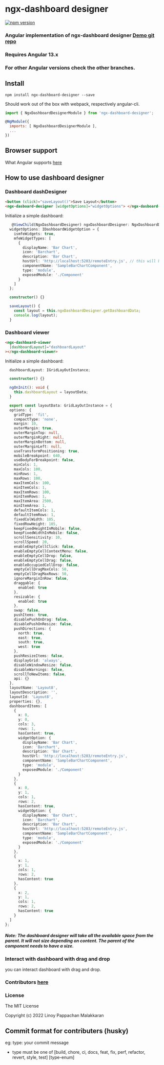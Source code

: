# ngx-dashboard designer

[![npm version](https://github.com/linoymalakkaran/ngx-dashboard-designer/blob/angular-v13/src/assets/github-assets/npm.png)](https://www.npmjs.com/package/ngx-dashboard-designer)

### Angular implementation of ngx-dashboard designer [Demo git repo](https://github.com/linoymalakkaran/ngx-dashboard-designer-demo/tree/main)

### Requires Angular 13.x

### For other Angular versions check the other branches.

## Install

`npm install ngx-dashboard-designer --save`

Should work out of the box with webpack, respectively angular-cli.

```javascript
import { NgxDashboardDesignerModule } from 'ngx-dashboard-designer';

@NgModule({
  imports: [ NgxDashboardDesignerModule ],
  ...
})
```

## Browser support

What Angular supports [here](https://github.com/angular/angular)

## How to use dashboard designer

### Dashboard dashDesigner

```html
<button (click)="saveLayout()">Save Layout</button>
<ngx-dasboard-designer [widgetOptions]="widgetOptions"> </ngx-dasboard-designer>
```

Initialize a simple dashboard:

```typescript
   @ViewChild(NgxDashboardDesigner) ngxDashboardDesigner: NgxDashboardDesigner;
  widgetOptions: IDashboardWidgetOption = {
    ismfeWidgets: true,
    mfeWidgetTypes: [
      {
        displayName: 'Bar Chart',
        icon: 'Barchart',
        description: 'Bar Chart',
        hostUrl: 'http://localhost:5203/remoteEntry.js', // this will be generated using the module federation. Sample Git link is provided,
        componentName: 'SampleBarChartComponent',
        type: 'module',
        exposedModule: './Component'
      }
    ]
  };

  constructor() {}

  saveLayout() {
    const layout = this.ngxDashboardDesigner.getDashboardData;
    console.log(layout);
  }
```

### Dashboard viewer

```html
<ngx-dashboard-viewer
  [dashboardLayout]="dashboardLayout"
></ngx-dashboard-viewer>
```

Initialize a simple dashboard:

```typescript
  dashboardLayout: IGridLayOutInstance;

  constructor() {}

  ngOnInit(): void {
    this.dashboardLayout = layoutData;
  }

  export const layoutData: GridLayOutInstance = {
  options: {
    gridType: 'fit',
    compactType: 'none',
    margin: 10,
    outerMargin: true,
    outerMarginTop: null,
    outerMarginRight: null,
    outerMarginBottom: null,
    outerMarginLeft: null,
    useTransformPositioning: true,
    mobileBreakpoint: 640,
    useBodyForBreakpoint: false,
    minCols: 1,
    maxCols: 100,
    minRows: 1,
    maxRows: 100,
    maxItemCols: 100,
    minItemCols: 1,
    maxItemRows: 100,
    minItemRows: 1,
    maxItemArea: 2500,
    minItemArea: 1,
    defaultItemCols: 1,
    defaultItemRows: 1,
    fixedColWidth: 105,
    fixedRowHeight: 105,
    keepFixedHeightInMobile: false,
    keepFixedWidthInMobile: false,
    scrollSensitivity: 10,
    scrollSpeed: 20,
    enableEmptyCellClick: false,
    enableEmptyCellContextMenu: false,
    enableEmptyCellDrop: false,
    enableEmptyCellDrag: false,
    enableOccupiedCellDrop: false,
    emptyCellDragMaxCols: 50,
    emptyCellDragMaxRows: 50,
    ignoreMarginInRow: false,
    draggable: {
      enabled: true
    },
    resizable: {
      enabled: true
    },
    swap: false,
    pushItems: true,
    disablePushOnDrag: false,
    disablePushOnResize: false,
    pushDirections: {
      north: true,
      east: true,
      south: true,
      west: true
    },
    pushResizeItems: false,
    displayGrid: 'always',
    disableWindowResize: false,
    disableWarnings: false,
    scrollToNewItems: false,
    api: {}
  },
  layoutName: 'Layout8',
  layoutDescription: '',
  layoutId: 'Layout8',
  properties: {},
  dashboardItems: [
    {
      x: 0,
      y: 0,
      cols: 3,
      rows: 1,
      hasContent: true,
      widgetOption: {
        displayName: 'Bar Chart',
        icon: 'Barchart',
        description: 'Bar Chart',
        hostUrl: 'http://localhost:5203/remoteEntry.js',
        componentName: 'SampleBarChartComponent',
        type: 'module',
        exposedModule: './Component'
      }
    },
    {
      x: 0,
      y: 1,
      cols: 1,
      rows: 2,
      hasContent: true,
      widgetOption: {
        displayName: 'Bar Chart',
        icon: 'Barchart',
        description: 'Bar Chart',
        hostUrl: 'http://localhost:5203/remoteEntry.js',
        componentName: 'SampleBarChartComponent',
        type: 'module',
        exposedModule: './Component'
      }
    },
    {
      x: 1,
      y: 1,
      cols: 1,
      rows: 2,
      hasContent: true
    },
    {
      x: 2,
      y: 1,
      cols: 1,
      rows: 2,
      hasContent: true
    }
  ]
};

```

##### Note: The dashboard designer will take all the available space from the parent. It will not size depending on content. The parent of the component needs to have a size.

### Interact with dashboard with drag and drop

you can interact dashboard with drag and drop.

### Contributors [here](https://github.com/linoymalakkaran/ngx-dashboard-designer/graphs/contributors)

### License

The MIT License

Copyright (c) 2022 Linoy Pappachan Malakkaran

## Commit format for contributers (husky)

eg: type: your commit message

- type must be one of [build, chore, ci, docs, feat, fix, perf, refactor, revert, style, test] [type-enum]
